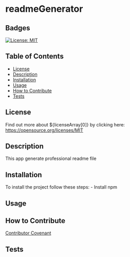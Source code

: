 # readmeGenerator
  ## Badges
  [![License: MIT](https://img.shields.io/badge/License-MIT-yellow.svg)](https://opensource.org/licenses/MIT)

  ## Table of Contents
  * [License](#license)
  * [Description](#description)
  * [Installation](#install)
  * [Usage](#usage)
  * [How to Contribute](#contributing)
  * [Tests](#test)
  
  ## License
  Find out more about ${licenseArray[0]} by clicking here:
  https://opensource.org/licenses/MIT

  ## Description
  This app generate professional readme file

  ## Installation
  To install the project follow these steps: - Install npm
  
  ## Usage
  

  ## How to Contribute
  
   
  [Contributor Covenant](https://www.contributor-covenant.org/)

  ## Tests
  

